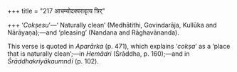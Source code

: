+++
title = "217 आचम्योदक्परावृत्य त्रिर्"

+++
‘*Cokṣesu*’—‘ Naturally clean’ (Medhātithi, Govindarāja, Kullūka and
Nārāyaṇa);—and ‘pleasing’ (Nandana and Rāghavānanda).

This verse is quoted in *Aparārka* (p. 471), which explains ‘*cokṣa*’ as
a ‘place that is naturally clean’;—in *Hemādri* (Śrāddha, p. 160);—and
in *Śrāddhakriyākaumndī* (p. 102).


